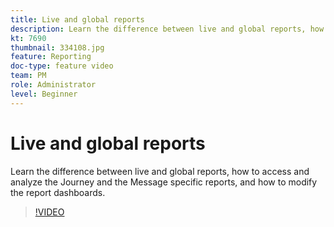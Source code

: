 ```yaml
---
title: Live and global reports
description: Learn the difference between live and global reports, how to access and analyze the Journey and the Message specific reports, and how to modify the report dashboards.  
kt: 7690
thumbnail: 334108.jpg 
feature: Reporting
doc-type: feature video
team: PM
role: Administrator
level: Beginner
---
```


# Live and global reports

Learn the difference between live and global reports, how to access and analyze the Journey and the Message specific reports, and how to modify the report dashboards.  

>[!VIDEO](https://video.tv.adobe.com/v/334108?quality=12)
